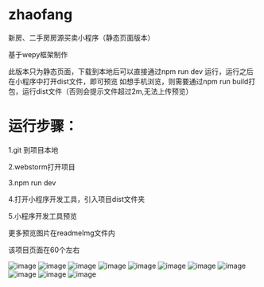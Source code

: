 # zhaofang
新房、二手房房源买卖小程序（静态页面版本）

基于wepy框架制作

此版本只为静态页面，下载到本地后可以直接通过npm run dev 运行，运行之后在小程序中打开dist文件，即可预览
如想手机浏览，则需要通过npm run build打包，运行dist文件（否则会提示文件超过2m,无法上传预览）

# 运行步骤：
1.git 到项目本地

2.webstorm打开项目

3.npm run dev

4.打开小程序开发工具，引入项目dist文件夹

5.小程序开发工具预览

更多预览图片在readmeImg文件内

该项目页面在60个左右

![image](https://github.com/wz-china/zhaofang/blob/master/readmeImg/1.png)
![image](https://github.com/wz-china/zhaofang/blob/master/readmeImg/2.png)
![image](https://github.com/wz-china/zhaofang/blob/master/readmeImg/3.png)
![image](https://github.com/wz-china/zhaofang/blob/master/readmeImg/4.png)
![image](https://github.com/wz-china/zhaofang/blob/master/readmeImg/5.png)
![image](https://github.com/wz-china/zhaofang/blob/master/readmeImg/6.png)
![image](https://github.com/wz-china/zhaofang/blob/master/readmeImg/7.png)
![image](https://github.com/wz-china/zhaofang/blob/master/readmeImg/8.png)
![image](https://github.com/wz-china/zhaofang/blob/master/readmeImg/9.png)
![image](https://github.com/wz-china/zhaofang/blob/master/readmeImg/10.png)
![image](https://github.com/wz-china/zhaofang/blob/master/readmeImg/11.png)



